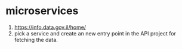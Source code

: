 # microservices
1. https://info.data.gov.il/home/
2. pick a service and create an new entry point in the API project for fetching the data.